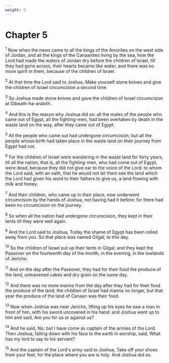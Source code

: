 ```yaml
---
weight: 5
---
```


# Chapter 5

<sup>1</sup> Now when the news came to all the kings of the Amorites on the west side of Jordan, and all the kings of the Canaanites living by the sea, how the Lord had made the waters of Jordan dry before the children of Israel, till they had gone across, their hearts became like water, and there was no more spirit in them, because of the children of Israel. 

<sup>2</sup> At that time the Lord said to Joshua, Make yourself stone knives and give the children of Israel circumcision a second time. 

<sup>3</sup> So Joshua made stone knives and gave the children of Israel circumcision at Gibeath-ha-araloth. 

<sup>4</sup> And this is the reason why Joshua did so: all the males of the people who came out of Egypt, all the fighting-men, had been overtaken by death in the waste land on the way, after they came out of Egypt. 

<sup>5</sup> All the people who came out had undergone circumcision; but all the people whose birth had taken place in the waste land on their journey from Egypt had not. 

<sup>6</sup> For the children of Israel were wandering in the waste land for forty years, till all the nation, that is, all the fighting-men, who had come out of Egypt, were dead, because they did not give ear to the voice of the Lord: to whom the Lord said, with an oath, that he would not let them see the land which the Lord had given his word to their fathers to give us, a land flowing with milk and honey. 

<sup>7</sup> And their children, who came up in their place, now underwent circumcision by the hands of Joshua, not having had it before: for there had been no circumcision on the journey. 

<sup>8</sup> So when all the nation had undergone circumcision, they kept in their tents till they were well again. 

<sup>9</sup> And the Lord said to Joshua, Today the shame of Egypt has been rolled away from you. So that place was named Gilgal, to this day. 

<sup>10</sup> So the children of Israel put up their tents in Gilgal; and they kept the Passover on the fourteenth day of the month, in the evening, in the lowlands of Jericho. 

<sup>11</sup> And on the day after the Passover, they had for their food the produce of the land, unleavened cakes and dry grain on the same day. 

<sup>12</sup> And there was no more manna from the day after they had for their food the produce of the land; the children of Israel had manna no longer, but that year the produce of the land of Canaan was their food. 

<sup>13</sup> Now when Joshua was near Jericho, lifting up his eyes he saw a man in front of him, with his sword uncovered in his hand: and Joshua went up to him and said, Are you for us or against us? 

<sup>14</sup> And he said, No; but I have come as captain of the armies of the Lord. Then Joshua, falling down with his face to the earth in worship, said, What has my lord to say to his servant? 

<sup>15</sup> And the captain of the Lord's army said to Joshua, Take off your shoes from your feet, for the place where you are is holy. And Joshua did so. 


